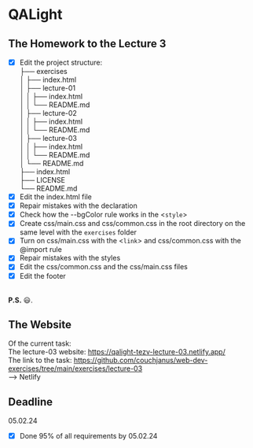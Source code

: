 # QALight
## The Homework to the Lecture 3

- [x] Edit the project structure:<br>
├── exercises<br>
│   ├── index.html <br>
│   ├── lecture-01<br>
│   │   ├── index.html<br>
│   │   └── README.md<br>
│   ├── lecture-02<br>
│   │   ├── index.html<br>
│   │   └── README.md<br>
│   ├── lecture-03<br>
│   │   ├── index.html<br>
│   │   └── README.md<br>
│   └── README.md<br>
├── index.html<br>
├── LICENSE<br>
└── README.md<br>
- [x] Edit the index.html file <br>
- [x] Repair mistakes with the declaration<br>
- [x] Check how the --bgColor rule works in the <`style`><br>
- [x] Create css/main.css and css/common.css in the root directory on the same level with the `exercises` folder<br>
- [x] Turn on css/main.css with the <`link`> and css/common.css with the @import rule<br>
- [x] Repair mistakes with the styles<br>
- [x] Edit the css/common.css and the css/main.css files
- [x] Edit the footer
<br><br>

**P.S.** 😃.

## The Website
Of the current task: <br>
The lecture-03 website: https://qalight-tezv-lecture-03.netlify.app/<br>
The link to the task: https://github.com/couchjanus/web-dev-exercises/tree/main/exercises/lecture-03
<br />
--> Netlify

## Deadline
05.02.24 <br />

- [x] Done 95% of all requirements by 05.02.24